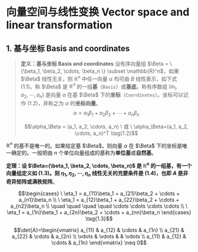 <!-- @import "../../引用/my-style.less" -->

# 向量空间与线性变换 Vector space and linear transformation

## $1.$ 基与坐标 Basis and coordinates

> **定义：基与坐标 Basis and coordinates**
> 设有序向量组 $\Beta = \{\beta_1, \beta_2, \cdots, \beta_n \} \subset \mathbb{R}^n$，如果 $\Beta$  线性无关，则 $\mathbb{R}^n$ 中任一向量 $\alpha$ 均可由 $B$ 线性表示，如下式 $(1.1)$。称 $\Beta$ 是 $\mathbb{R}^n$ 的一组**基**（`Basis`）或**基底**。称有序数组 $(a_1, a_2, \cdots, a_n)$ 是向量 $\alpha$ 在基 $\Beta$ 下的**坐标**（`Coordinates`）。坐标可以记作 $(1.2)$，并称之为 $\alpha$ 的**坐标向量**。
> $$\alpha = a_1\beta_1 + a_2\beta_2 + \cdots + a_n\beta_n \tag{1.1}$$
>
> $$\alpha_\Beta = (a_1, a_2, \cdots, a_n) \ 或 \ \alpha_\Beta=(a_1, a_2, \cdots, a_n)^T \tag{1.2}$$

$\mathbb{R}^n$ 的基不是唯一的。如果给定基 $\Beta$，则向量 $\alpha$ 在 $\Beta$ 下的坐标是唯一确定的。一般把由 $n$ 个单位向量组成的基称为**单位基**或**自然基**。

**定理：设 $\Beta=(\beta_1, \beta_2, \cdots, \beta_n)$ 是 $\mathbb{R}^n$ 的一组基，有一个向量组定义如 $(1.3)$。则 $\eta_1, \eta_2, \cdots, \eta_n$ 线性无关的充要条件是 $(1.4)$，也即 $A$ 是非奇异矩阵或满秩矩阵**。

$$\begin{cases}
    \ \eta_1 = a_{11}\beta_1 + a_{21}\beta_2 + \cdots + a_{n1}\beta_n \\
    \ \eta_1 = a_{12}\beta_1 + a_{22}\beta_2 + \cdots + a_{n2}\beta_n \\
    \quad \quad \quad \quad \cdots \cdots \cdots \cdots \\
    \ \eta_1 = a_{1n}\beta_1 + a_{2n}\beta_2 + \cdots + a_{nn}\beta_n
\end{cases} \tag{1.3}$$

$$\det{A}=\begin{vmatrix}
    a_{11} & a_{12} & \cdots & a_{1n} \\
    a_{21} & a_{22} & \cdots & a_{2n} \\
    \vdots & \vdots &        & \vdots \\
    a_{11} & a_{12} & \cdots & a_{1n}
\end{vmatrix} \neq 0$$
